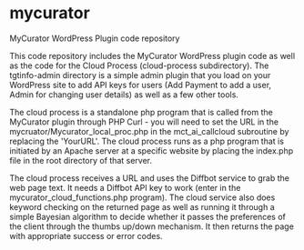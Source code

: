 # mycurator
MyCurator WordPress Plugin code repository

This code repository includes the MyCurator WordPress plugin code as well as the code for the Cloud Process (cloud-process subdirectory).  The tgtinfo-admin directory is a simple admin plugin that you load on your WordPress site to add API keys for users (Add Payment to add a user, Admin for changing user details) as well as a few other tools.  

The cloud process is a standalone php program that is called from the MyCurator plugin through PHP Curl - you will need to set the URL in the mycruator/Mycurator_local_proc.php in the mct_ai_callcloud subroutine by replacing the 'YourURL'.  The cloud process runs as a php program that is initiated by an Apache server at a specific website by placing the index.php file in the root directory of that server.

The cloud process receives a URL and uses the Diffbot service to grab the web page text. It needs a Diffbot API key to work (enter in the mycurator_cloud_functions.php program).  The cloud service also does keyword checking on the returned page as well as running it through a simple Bayesian algorithm to decide whether it passes the preferences of the client through the thumbs up/down mechanism.  It then returns the page with appropriate success or error codes.
